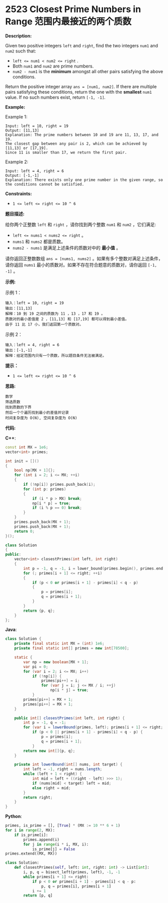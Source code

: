 # 2523 Closest Prime Numbers in Range 范围内最接近的两个质数

__Description:__

Given two positive integers `left` and `right`, find the two integers `num1` and `num2` such that:

- `left <= num1 < num2 <= right` .
- Both `num1` and `num2` are prime numbers.
- `num2 - num1` is the __minimum__ amongst all other pairs satisfying the above conditions.

Return the positive integer array `ans = [num1, num2]`. If there are multiple pairs satisfying these conditions, return the one with the __smallest__ `num1` value. If no such numbers exist, return `[-1, -1]`_._

__Example:__

Example 1:

```text
Input: left = 10, right = 19
Output: [11,13]
Explanation: The prime numbers between 10 and 19 are 11, 13, 17, and 19.
The closest gap between any pair is 2, which can be achieved by [11,13] or [17,19].
Since 11 is smaller than 17, we return the first pair.
```

Example 2:

```text
Input: left = 4, right = 6
Output: [-1,-1]
Explanation: There exists only one prime number in the given range, so the conditions cannot be satisfied.
```

__Constraints:__

- `1 <= left <= right <= 10 ^ 6`

__题目描述:__

给你两个正整数 `left` 和 `right` ，请你找到两个整数 `num1` 和 `num2` ，它们满足:

- `left <= nums1 < nums2 <= right` 。
- `nums1` 和 `nums2` 都是质数。
- `nums2 - nums1` 是满足上述条件的质数对中的 __最小值__ 。

请你返回正整数数组 `ans = [nums1, nums2]` 。如果有多个整数对满足上述条件，请你返回 `nums1` 最小的质数对。如果不存在符合题意的质数对，请你返回 `[-1, -1]` 。

__示例:__

示例 1：

```text
输入：left = 10, right = 19
输出：[11,13]
解释：10 到 19 之间的质数为 11 ，13 ，17 和 19 。
质数对的最小差值是 2 ，[11,13] 和 [17,19] 都可以得到最小差值。
由于 11 比 17 小，我们返回第一个质数对。
```

示例 2：

```text
输入：left = 4, right = 6
输出：[-1,-1]
解释：给定范围内只有一个质数，所以题目条件无法被满足。
```

__提示：__

- `1 <= left <= right <= 10 ^ 6`

__思路:__

```text
数学
筛选质数
找到质数的下界
然后一个个遍历找到最小的差值并记录
时间复杂度为 O(N), 空间复杂度为 O(N)
```

__代码:__

__C++__:

```C++
const int MX = 1e6;
vector<int> primes;

int init = []() 
{
    bool np[MX + 1]{};
    for (int i = 2; i <= MX; ++i) 
    {
        if (!np[i]) primes.push_back(i);
        for (int p: primes) 
        {
            if (i * p > MX) break;
            np[i * p] = true;
            if (i % p == 0) break;
        }
    }
    primes.push_back(MX + 1);
    primes.push_back(MX + 1);
    return 0;
}();

class Solution 
{
public:
    vector<int> closestPrimes(int left, int right) 
    {
        int p = -1, q = -1, i = lower_bound(primes.begin(), primes.end(), left) - primes.begin();
        for (; primes[i + 1] <= right; ++i)
        {
            if (p < 0 or primes[i + 1] - primes[i] < q - p) 
            {
                p = primes[i];
                q = primes[i + 1];
            }
        }
        return {p, q};
    }
};
```

__Java__:

```Java
class Solution {
    private final static int MX = (int) 1e6;
    private final static int[] primes = new int[78500];

    static {
        var np = new boolean[MX + 1];
        var pi = 0;
        for (var i = 2; i <= MX; i++)
            if (!np[i]) {
                primes[pi++] = i;
                for (var j = i; j <= MX / i; ++j)
                    np[i * j] = true;
            }
        primes[pi++] = MX + 1;
        primes[pi++] = MX + 1;
    }

    public int[] closestPrimes(int left, int right) {
        int p = -1, q = -1;
        for (var i = lowerBound(primes, left); primes[i + 1] <= right; ++i)
            if (p < 0 || primes[i + 1] - primes[i] < q - p) {
                p = primes[i];
                q = primes[i + 1];
            }
        return new int[]{p, q};
    }

    private int lowerBound(int[] nums, int target) {
        int left = -1, right = nums.length;
        while (left + 1 < right) {
            int mid = left + ((right - left) >>> 1);
            if (nums[mid] < target) left = mid;
            else right = mid;
        }
        return right;
    }
}
```

__Python__:

```Python
primes, is_prime = [], [True] * (MX := 10 ** 6 + 1)
for i in range(2, MX):
    if is_prime[i]:
        primes.append(i)
        for j in range(i * i, MX, i):
            is_prime[j] = False
primes.extend((MX, MX))

class Solution:
    def closestPrimes(self, left: int, right: int) -> List[int]:
        i, p, q = bisect_left(primes, left), -1, -1
        while primes[i + 1] <= right:
            if p < 0 or primes[i + 1] - primes[i] < q - p:
                p, q = primes[i], primes[i + 1]
            i += 1
        return [p, q]
```
